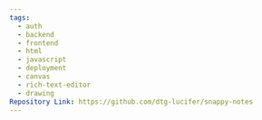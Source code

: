 ```yaml
---
tags:
  - auth
  - backend
  - frontend
  - html
  - javascript
  - deployment
  - canvas
  - rich-text-editor
  - drawing
Repository Link: https://github.com/dtg-lucifer/snappy-notes
---
```


